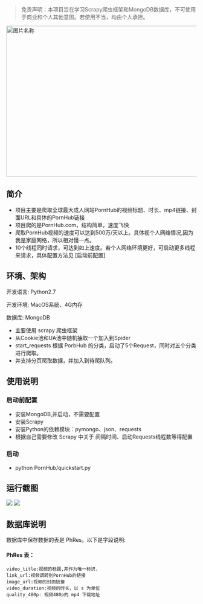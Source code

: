 > 免责声明：本项目旨在学习Scrapy爬虫框架和MongoDB数据库，不可使用于商业和个人其他意图。若使用不当，均由个人承担。

<img src="https://github.com/xiyouMc/PornHubBot/blob/master/img/WebHubCode2.png?raw=true" width = "700" height = "400" alt="图片名称" align=center />


## 简介

* 项目主要是爬取全球最大成人网站PornHub的视频标题、时长、mp4链接、封面URL和具体的PornHub链接
* 项目爬的是PornHub.com，结构简单，速度飞快
* 爬取PornHub视频的速度可以达到500万/天以上。具体视个人网络情况,因为我是家庭网络，所以相对慢一点。
* 10个线程同时请求，可达到如上速度。若个人网络环境更好，可启动更多线程来请求，具体配置方法见    [启动前配置]


## 环境、架构

开发语言: Python2.7

开发环境: MacOS系统、4G内存

数据库: MongoDB

* 主要使用 scrapy 爬虫框架
* 从Cookie池和UA池中随机抽取一个加入到Spider
* start_requests 根据 PorbHub 的分类，启动了5个Request，同时对五个分类进行爬取。
* 并支持分页爬取数据，并加入到待爬队列。

## 使用说明

### 启动前配置

* 安装MongoDB,并启动，不需要配置
* 安装Scrapy
* 安装Python的依赖模块：pymongo、json、requests
* 根据自己需要修改 Scrapy 中关于 间隔时间、启动Requests线程数等得配置

### 启动

* python PornHub/quickstart.py

## 运行截图
![](https://github.com/xiyouMc/PornHubBot/blob/master/img/running.png?raw=true)
![](https://github.com/xiyouMc/PornHubBot/blob/master/img/mongodb.png?raw=true)

## 数据库说明

数据库中保存数据的表是 PhRes。以下是字段说明:

#### PhRes 表：
	
	video_title:视频的标题,并作为唯一标识.
	link_url:视频调转到PornHub的链接
	image_url:视频的封面链接
	video_duration:视频的时长，以 s 为单位
	quality_480p: 视频480p的 mp4 下载地址
